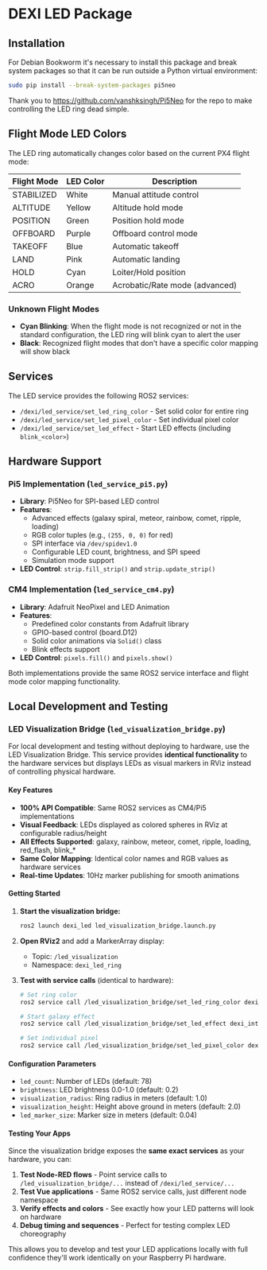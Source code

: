 # DEXI LED Package

## Installation

For Debian Bookworm it's necessary to install this package and break system packages so that it can be run outside a Python virtual environment:

```bash
sudo pip install --break-system-packages pi5neo
```

Thank you to https://github.com/vanshksingh/Pi5Neo for the repo to make controlling the LED ring dead simple.

## Flight Mode LED Colors

The LED ring automatically changes color based on the current PX4 flight mode:

| Flight Mode | LED Color | Description |
|-------------|-----------|-------------|
| STABILIZED  | White     | Manual attitude control |
| ALTITUDE    | Yellow    | Altitude hold mode |
| POSITION    | Green     | Position hold mode |
| OFFBOARD    | Purple    | Offboard control mode |
| TAKEOFF     | Blue      | Automatic takeoff |
| LAND        | Pink      | Automatic landing |
| HOLD        | Cyan      | Loiter/Hold position |
| ACRO        | Orange    | Acrobatic/Rate mode (advanced) |

### Unknown Flight Modes
- **Cyan Blinking**: When the flight mode is not recognized or not in the standard configuration, the LED ring will blink cyan to alert the user
- **Black**: Recognized flight modes that don't have a specific color mapping will show black

## Services

The LED service provides the following ROS2 services:

- `/dexi/led_service/set_led_ring_color` - Set solid color for entire ring
- `/dexi/led_service/set_led_pixel_color` - Set individual pixel color
- `/dexi/led_service/set_led_effect` - Start LED effects (including `blink_<color>`)

## Hardware Support

### Pi5 Implementation (`led_service_pi5.py`)
- **Library**: Pi5Neo for SPI-based LED control
- **Features**: 
  - Advanced effects (galaxy spiral, meteor, rainbow, comet, ripple, loading)
  - RGB color tuples (e.g., `(255, 0, 0)` for red)
  - SPI interface via `/dev/spidev1.0`
  - Configurable LED count, brightness, and SPI speed
  - Simulation mode support
- **LED Control**: `strip.fill_strip()` and `strip.update_strip()`

### CM4 Implementation (`led_service_cm4.py`)  
- **Library**: Adafruit NeoPixel and LED Animation
- **Features**:
  - Predefined color constants from Adafruit library
  - GPIO-based control (board.D12)
  - Solid color animations via `Solid()` class
  - Blink effects support
- **LED Control**: `pixels.fill()` and `pixels.show()`

Both implementations provide the same ROS2 service interface and flight mode color mapping functionality.

## Local Development and Testing

### LED Visualization Bridge (`led_visualization_bridge.py`)

For local development and testing without deploying to hardware, use the LED Visualization Bridge. This service provides **identical functionality** to the hardware services but displays LEDs as visual markers in RViz instead of controlling physical hardware.

#### Key Features
- **100% API Compatible**: Same ROS2 services as CM4/Pi5 implementations
- **Visual Feedback**: LEDs displayed as colored spheres in RViz at configurable radius/height
- **All Effects Supported**: galaxy, rainbow, meteor, comet, ripple, loading, red_flash, blink_*
- **Same Color Mapping**: Identical color names and RGB values as hardware services
- **Real-time Updates**: 10Hz marker publishing for smooth animations

#### Getting Started

1. **Start the visualization bridge:**
   ```bash
   ros2 launch dexi_led led_visualization_bridge.launch.py
   ```

2. **Open RViz2** and add a MarkerArray display:
   - Topic: `/led_visualization`
   - Namespace: `dexi_led_ring`

3. **Test with service calls** (identical to hardware):
   ```bash
   # Set ring color
   ros2 service call /led_visualization_bridge/set_led_ring_color dexi_interfaces/srv/LEDRingColor '{color: "cyan"}'

   # Start galaxy effect
   ros2 service call /led_visualization_bridge/set_led_effect dexi_interfaces/srv/LEDEffect '{effect_name: "galaxy"}'

   # Set individual pixel
   ros2 service call /led_visualization_bridge/set_led_pixel_color dexi_interfaces/srv/LEDPixelColor '{index: 0, r: 255, g: 0, b: 0}'
   ```

#### Configuration Parameters
- `led_count`: Number of LEDs (default: 78)
- `brightness`: LED brightness 0.0-1.0 (default: 0.2)
- `visualization_radius`: Ring radius in meters (default: 1.0)
- `visualization_height`: Height above ground in meters (default: 2.0)
- `led_marker_size`: Marker size in meters (default: 0.04)

#### Testing Your Apps

Since the visualization bridge exposes the **same exact services** as your hardware, you can:

1. **Test Node-RED flows** - Point service calls to `/led_visualization_bridge/...` instead of `/dexi/led_service/...`
2. **Test Vue applications** - Same ROS2 service calls, just different node namespace
3. **Verify effects and colors** - See exactly how your LED patterns will look on hardware
4. **Debug timing and sequences** - Perfect for testing complex LED choreography

This allows you to develop and test your LED applications locally with full confidence they'll work identically on your Raspberry Pi hardware.
